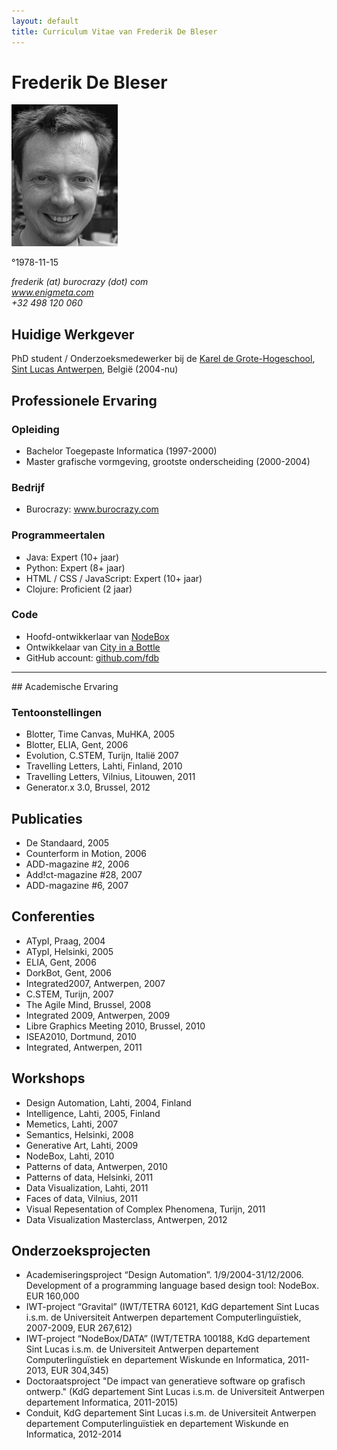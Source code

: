 ```yaml
---
layout: default
title: Curriculum Vitae van Frederik De Bleser
---
```

<h1 class="print-only">Frederik De Bleser</h1>
<div class="mugshot print-only"><img src="/media/img/frederik-de-bleser.jpg" alt="Frederik De Bleser"></div>

<time>°1978-11-15</time>
<address>
frederik (at) burocrazy (dot) com<br>
<a href="http://www.enigmeta.com/">www.enigmeta.com</a><br>
+32 498 120 060<br>
</address>

## Huidige Werkgever
PhD student / Onderzoeksmedewerker bij de <a href="http://www.kdg.be/">Karel de Grote-Hogeschool</a>, <a href="http://www.sintlucasantwerpen.be/">Sint Lucas Antwerpen</a>, België (2004-nu)

## Professionele Ervaring

### Opleiding
* Bachelor Toegepaste Informatica (1997-2000)
* Master grafische vormgeving, grootste onderscheiding (2000-2004)

### Bedrijf
* Burocrazy: <a href="http://www.burocrazy.com/">www.burocrazy.com</a>

### Programmeertalen
* Java: Expert (10+ jaar)
* Python: Expert (8+ jaar)
* HTML / CSS / JavaScript: Expert (10+ jaar)
* Clojure: Proficient (2 jaar)

### Code
* Hoofd-ontwikkerlaar van <a href="http://nodebox.net/">NodeBox</a>
* Ontwikkelaar van <a href="http://www.cityinabottle.org/">City in a Bottle</a>
* GitHub account: <a href="https://github.com/fdb">github.com/fdb</a>

<hr class="page-break">
## Academische Ervaring

### Tentoonstellingen
* Blotter, Time Canvas, MuHKA, 2005 
* Blotter, ELIA, Gent, 2006 
* Evolution, C.STEM, Turijn, Italië 2007 
* Travelling Letters, Lahti, Finland, 2010
* Travelling Letters, Vilnius, Litouwen, 2011
* Generator.x 3.0, Brussel, 2012

## Publicaties
* De Standaard, 2005 
* Counterform in Motion, 2006 
* ADD-magazine #2, 2006 
* Add!ct-magazine #28, 2007 
* ADD-magazine #6, 2007

## Conferenties 
* ATypI, Praag, 2004 
* ATypI, Helsinki, 2005 
* ELIA, Gent, 2006 
* DorkBot, Gent, 2006 
* Integrated2007, Antwerpen, 2007 
* C.STEM, Turijn, 2007 
* The Agile Mind, Brussel, 2008 
* Integrated 2009, Antwerpen, 2009 
* Libre Graphics Meeting 2010, Brussel, 2010 
* ISEA2010, Dortmund, 2010
* Integrated, Antwerpen, 2011

## Workshops
* Design Automation, Lahti, 2004, Finland 
* Intelligence, Lahti, 2005, Finland 
* Memetics, Lahti, 2007 
* Semantics, Helsinki, 2008
* Generative Art, Lahti, 2009 
* NodeBox, Lahti, 2010 
* Patterns of data, Antwerpen, 2010
* Patterns of data, Helsinki, 2011
* Data Visualization, Lahti, 2011
* Faces of data, Vilnius, 2011
* Visual Repesentation of Complex Phenomena, Turijn, 2011
* Data Visualization Masterclass, Antwerpen, 2012


## Onderzoeksprojecten
* Academiseringsproject “Design Automation”. 1/9/2004-31/12/2006. Development of a programming language based design tool: NodeBox. EUR 160,000
* IWT-project “Gravital” (IWT/TETRA 60121, KdG departement Sint Lucas i.s.m. de Universiteit Antwerpen departement Computerlinguïstiek, 2007-2009, EUR 267,612)
* IWT-project “NodeBox/DATA” (IWT/TETRA 100188, KdG departement Sint Lucas i.s.m. de Universiteit Antwerpen departement Computerlinguïstiek en departement Wiskunde en Informatica, 2011-2013, EUR 304,345)
* Doctoraatsproject "De impact van generatieve software op grafisch ontwerp." (KdG departement Sint Lucas i.s.m. de Universiteit Antwerpen departement Informatica, 2011-2015)
* Conduit, KdG departement Sint Lucas i.s.m. de Universiteit Antwerpen departement Computerlinguïstiek en departement Wiskunde en Informatica, 2012-2014
